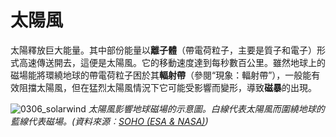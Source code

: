 # 太陽風

太陽釋放巨大能量。其中部份能量以**離子體**（帶電荷粒子，主要是質子和電子）形式高速傳送開去，這便是太陽風。它的移動速度達到每秒數百公里。雖然地球上的磁場能將環繞地球的帶電荷粒子困於其**輻射帶**（參閱“現象：輻射帶”），一般能有效阻擋太陽風，但在猛烈太陽風情況下它可能受影響而變形，導致**磁暴**的出現。

![0306_solarwind](./static/0306_solarwind.jpg)
*太陽風影響地球磁場的示意圖。白線代表太陽風而圍繞地球的藍線代表磁場。(資料來源︰[SOHO (ESA & NASA)](http://sohowww.nascom.nasa.gov/))*

